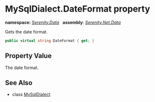 # MySqlDialect.DateFormat property
**namespace:** *[Serenity.Data](../../README.md#serenity.data-namespace)*   **assembly**: *[Serenity.Net.Data](../../README.md)*

Gets the date format.

```csharp
public virtual string DateFormat { get; }
```

## Property Value

The date format.

## See Also

* class [MySqlDialect](../MySqlDialect.md)